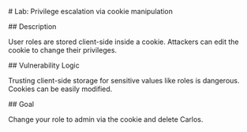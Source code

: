 \# Lab: Privilege escalation via cookie manipulation



\## Description

User roles are stored client-side inside a cookie. Attackers can edit the cookie to change their privileges.



\## Vulnerability Logic

Trusting client-side storage for sensitive values like roles is dangerous. Cookies can be easily modified.



\## Goal

Change your role to admin via the cookie and delete Carlos.



